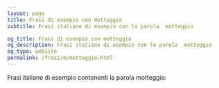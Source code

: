 ```yaml
---
layout: page
title: Frasi di esempio con motteggio 
subtitle: Frasi italiane di esempio con la parola  motteggio

og_title: Frasi di esempio con motteggio 
og_description: Frasi italiane di esempio con la parola  motteggio
og_type: website
permalink: /frasi/m/motteggio.html
---
```


Frasi italiane di esempio contenenti la parola motteggio:


